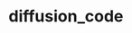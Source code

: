 # diffusion_code

<!-- # accelerate configuration saved at /root/.cache/huggingface/accelerate/default_config.yaml -->
